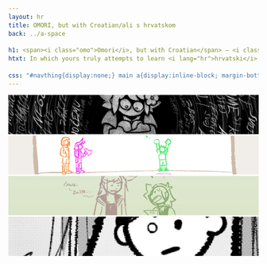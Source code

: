 ```yaml
---
layout: hr
title: OMORI, but with Croatian/ali s hrvatskom
back: ../a-space

h1: <span><i class="omo">Omori</i>, but with Croatian</span> – <i class="omo">Omori</i>, <i lang="hr">ali s hrvatskom</i>
htxt: In which yours truly attempts to learn <i lang="hr">hrvatski</i> (Croatian language), and a one-off pun turns into a piecemeal continuity.

css: "#navthing{display:none;} main a{display:inline-block; margin-bottom:.5em;} main a:hover,main a:focus,main a:active{opacity:.65;} main a:first-of-type img{border-radius:5px 5px 0 0;} main a:last-of-type img{border-radius:0 0 5px 5px;} #back{opacity:.5;}"
---
```

<a href="./"><img src="../assets/img/hr/kuci/1.png"></a>
<a href="./tr"><img src="../assets/img/hr/kuci/2.png"></a>
<a href="./ostatak-aprila"><img src="../assets/img/hr/kuci/3.png"></a>
<a href="./yaoi"><img src="../assets/img/hr/kuci/4.png"></a>